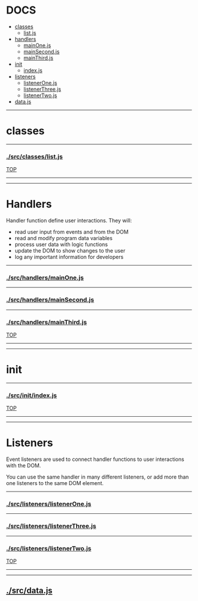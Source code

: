 <!-- BEGIN TITLE -->

# DOCS

<!-- END TITLE -->

<!-- BEGIN TOC -->

- [classes](#classes)
  - [list.js](#srcclasseslistjs)
- [handlers](#handlers)
  - [mainOne.js](#srchandlersmainOnejs)
  - [mainSecond.js](#srchandlersmainSecondjs)
  - [mainThird.js](#srchandlersmainThirdjs)
- [init](#init)
  - [index.js](#srcinitindexjs)
- [listeners](#listeners)
  - [listenerOne.js](#srclistenerslistenerOnejs)
  - [listenerThree.js](#srclistenerslistenerThreejs)
  - [listenerTwo.js](#srclistenerslistenerTwojs)
- [data.js](#srcdatajs)

<!-- END TOC -->

<!-- BEGIN DOCS -->

---

# classes

---

### [./src/classes/list.js](./src/classes/list.js?study)

[TOP](#DOCS)

---

---

# Handlers

Handler function define user interactions. They will:

- read user input from events and from the DOM
- read and modify program data variables
- process user data with logic functions
- update the DOM to show changes to the user
- log any important information for developers

---

### [./src/handlers/mainOne.js](./src/handlers/mainOne.js?study)

---

### [./src/handlers/mainSecond.js](./src/handlers/mainSecond.js?study)

---

### [./src/handlers/mainThird.js](./src/handlers/mainThird.js?study)

[TOP](#DOCS)

---

---

# init

---

### [./src/init/index.js](./src/init/index.js?study)

[TOP](#DOCS)

---

---

# Listeners

Event listeners are used to connect handler functions to user interactions with the DOM.

You can use the same handler in many different listeners, or add more than one listeners to the same DOM element.

---

### [./src/listeners/listenerOne.js](./src/listeners/listenerOne.js?study)

---

### [./src/listeners/listenerThree.js](./src/listeners/listenerThree.js?study)

---

### [./src/listeners/listenerTwo.js](./src/listeners/listenerTwo.js?study)

[TOP](#DOCS)

---

---

## [./src/data.js](./src/data.js?study)

<!-- END DOCS -->
